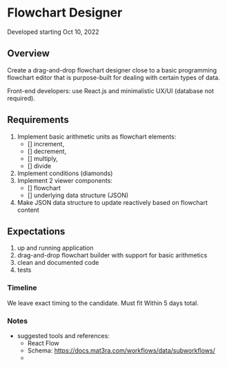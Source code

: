 # Flowchart Designer
Developed starting Oct 10, 2022

## Overview

Create a drag-and-drop flowchart designer close to a basic programming flowchart editor that is purpose-built for dealing with certain types of data.

Front-end developers: use React.js and minimalistic UX/UI (database not required).

## Requirements

1. Implement basic arithmetic units as flowchart elements: 
   - [] increment, 
   - [] decrement, 
   - [] multiply, 
   - [] divide
1. Implement conditions (diamonds)
1. Implement 2 viewer components:
    - [] flowchart
    - [] underlying data structure (JSON)
1. Make JSON data structure to update reactively based on flowchart content

## Expectations

1. up and running application
1. drag-and-drop flowchart builder with support for basic arithmetics
1. clean and documented code
1. tests

### Timeline

We leave exact timing to the candidate. Must fit Within 5 days total.

### Notes

- suggested tools and references:
   - React Flow
   - Schema: https://docs.mat3ra.com/workflows/data/subworkflows/
   - 